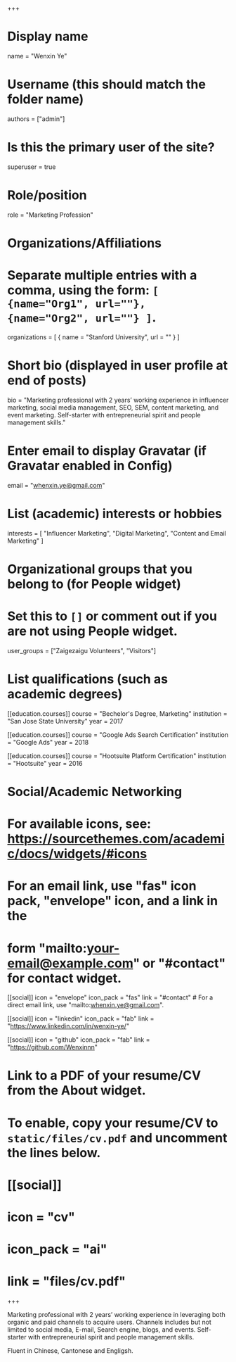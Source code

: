+++
# Display name
name = "Wenxin Ye"

# Username (this should match the folder name)
authors = ["admin"]

# Is this the primary user of the site?
superuser = true

# Role/position
role = "Marketing Profession"

# Organizations/Affiliations
#   Separate multiple entries with a comma, using the form: `[ {name="Org1", url=""}, {name="Org2", url=""} ]`.
organizations = [ { name = "Stanford University", url = "" } ]

# Short bio (displayed in user profile at end of posts)
bio = "Marketing professional with 2 years’ working experience in influencer marketing, social media management, SEO, SEM, content marketing, and event marketing. Self-starter with entrepreneurial spirit and people management skills."

# Enter email to display Gravatar (if Gravatar enabled in Config)
email = "whenxin.ye@gmail.com"

# List (academic) interests or hobbies
interests = [
  "Influencer Marketing",
  "Digital Marketing",
  "Content and Email Marketing"
]

# Organizational groups that you belong to (for People widget)
#   Set this to `[]` or comment out if you are not using People widget.
user_groups = ["Zaigezaigu Volunteers", "Visitors"]

# List qualifications (such as academic degrees)
[[education.courses]]
  course = "Bechelor's Degree, Marketing"
  institution = "San Jose State University"
  year = 2017

[[education.courses]]
  course = "Google Ads Search Certification"
  institution = "Google Ads"
  year = 2018

[[education.courses]]
  course = "Hootsuite Platform Certification"
  institution = "Hootsuite"
  year = 2016

# Social/Academic Networking
# For available icons, see: https://sourcethemes.com/academic/docs/widgets/#icons
#   For an email link, use "fas" icon pack, "envelope" icon, and a link in the
#   form "mailto:your-email@example.com" or "#contact" for contact widget.

[[social]]
  icon = "envelope"
  icon_pack = "fas"
  link = "#contact"  # For a direct email link, use "mailto:whenxin.ye@gmail.com".

[[social]]
  icon = "linkedin"
  icon_pack = "fab"
  link = "https://www.linkedin.com/in/wenxin-ye/"

[[social]]
  icon = "github"
  icon_pack = "fab"
  link = "https://github.com/Wenxinnn"

# Link to a PDF of your resume/CV from the About widget.
# To enable, copy your resume/CV to `static/files/cv.pdf` and uncomment the lines below.
# [[social]]
#   icon = "cv"
#   icon_pack = "ai"
#   link = "files/cv.pdf"

+++

Marketing professional with 2 years’ working experience in leveraging both organic and paid channels to acquire users. Channels includes but not limited to social media, E-mail, Search engine, blogs, and events. Self-starter with entrepreneurial spirit and people management skills.

Fluent in Chinese, Cantonese and Engligsh.
